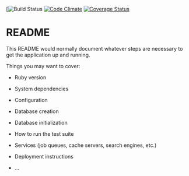 [![Build Status](https://codeship.com/projects/edc99a80-c101-0135-d4b0-6eb44efcd096/status?branch=master)
[![Code Climate](https://codeclimate.com/github/justmyrealname/write_lab_app/badges/gpa.svg)](https://codeclimate.com/github/justmyrealname/write_lab_app)
[![Coverage Status](https://coveralls.io/repos/github/justmyrealname/write_lab_app/badge.svg?branch=master)](https://coveralls.io/github/<YOUR_GITHUB_USERNAME>/<YOUR_REPO_NAME>?branch=master)

# README

This README would normally document whatever steps are necessary to get the
application up and running.

Things you may want to cover:

* Ruby version

* System dependencies

* Configuration

* Database creation

* Database initialization

* How to run the test suite

* Services (job queues, cache servers, search engines, etc.)

* Deployment instructions

* ...
